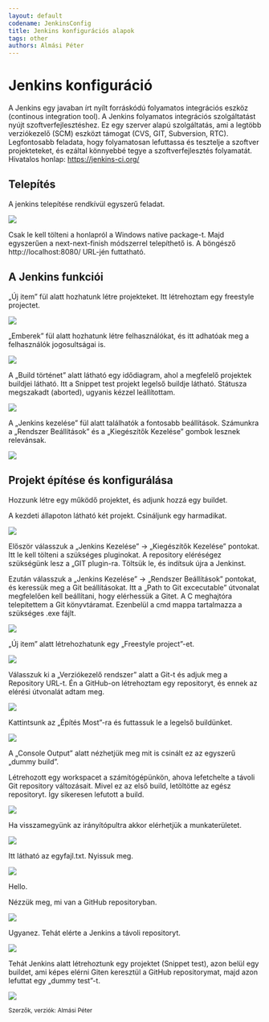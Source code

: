 ```yaml
---
layout: default
codename: JenkinsConfig
title: Jenkins konfigurációs alapok
tags: other
authors: Almási Péter
---
```


# Jenkins konfiguráció

A Jenkins egy javaban írt nyílt forráskódú folyamatos integrációs eszköz (continous integration tool). A Jenkins folyamatos integrációs szolgáltatást nyújt szoftverfejlesztéshez. Ez egy szerver alapú szolgáltatás, ami a legtöbb verziókezelő (SCM) eszközt támogat (CVS, GIT, Subversion, RTC). Legfontosabb feladata, hogy folyamatosan lefuttassa és tesztelje a szoftver projekteteket, és ezáltal könnyebbé tegye a szoftverfejlesztés folyamatát. Hivatalos honlap: https://jenkins-ci.org/

## Telepítés

A jenkins telepítése rendkívül egyszerű feladat.

![](image/Jenkins_kep_02.PNG)

Csak le kell tölteni a honlapról a Windows native package-t. Majd egyszerűen a next-next-finish módszerrel telepíthető is. A böngésző http://localhost:8080/ URL-jén futtatható.

## A Jenkins funkciói

„Új item” fül alatt hozhatunk létre projekteket. Itt létrehoztam egy freestyle projectet.

![](image/Jenkins_kep_03.PNG)
 
„Emberek” fül alatt hozhatunk létre felhasználókat, és itt adhatóak meg a felhasználók jogosultságai is.

![](image/Jenkins_kep_04.PNG)

A „Build történet” alatt látható egy idődiagram, ahol a megfelelő projektek buildjei látható. Itt a Snippet test projekt legelső buildje látható. Státusza megszakadt (aborted), ugyanis kézzel leállítottam.

![](image/Jenkins_kep_05.PNG)

A „Jenkins kezelése” fül alatt találhatók a fontosabb beállítások. Számunkra a „Rendszer Beállítások” és a „Kiegészítők Kezelése” gombok lesznek relevánsak. 

![](image/Jenkins_kep_06.PNG)

## Projekt építése és konfigurálása

Hozzunk létre egy működő projektet, és adjunk hozzá egy buildet.

A kezdeti állapoton látható két projekt. Csináljunk egy harmadikat.

![](image/Jenkins_kep_01.PNG)
 
Először válasszuk a „Jenkins Kezelése” -> „Kiegészítők Kezelése” pontokat. Itt le kell tölteni a szükséges pluginokat. A repository eléréségez szükségünk lesz a „GIT plugin-ra. Töltsük le, és indítsuk újra a Jenkinst.

Ezután válasszuk a „Jenkins Kezelése” -> „Rendszer Beállítások” pontokat, és keressük meg a Git beállításokat. Itt a „Path to Git excecutable” útvonalat megfelelően kell beállítani, hogy elérhessük a Gitet. A C meghajtóra telepítettem a Git könyvtáramat. Ezenbelül a cmd mappa tartalmazza a szükséges .exe fájlt.

![](image/Jenkins_kep_07.PNG)
 
„Új item” alatt létrehozhatunk egy „Freestyle project”-et.

![](image/Jenkins_kep_08.PNG)
 
Válasszuk ki a „Verziókezelő rendszer” alatt a Git-t és adjuk meg a Repository URL-t. Én a GitHub-on létrehoztam egy repositoryt, és ennek az elérési útvonalát adtam meg.

![](image/Jenkins_kep_09.PNG)
 
Kattintsunk az „Építés Most”-ra és futtassuk le a legelső buildünket.

![](image/Jenkins_kep_10.PNG)
 
A „Console Output” alatt nézhetjük meg mit is csinált ez az egyszerű „dummy build”.

Létrehozott egy workspacet a számítógépünkön, ahova lefetchelte a távoli Git repository változásait. Mivel ez az első build, letöltötte az egész repositoryt. Így sikeresen lefutott a build.

![](image/Jenkins_kep_11.PNG)
 
Ha visszamegyünk az irányítópultra akkor elérhetjük a munkaterületet.

![](image/Jenkins_kep_12.PNG)
 
Itt látható az egyfajl.txt. Nyissuk meg.

![](image/Jenkins_kep_13.PNG)
 
Hello.

Nézzük meg, mi van a GitHub repositoryban.

![](image/Jenkins_kep_14.PNG)
 
Ugyanez. Tehát elérte a Jenkins a távoli repositoryt.

![](image/Jenkins_kep_15.PNG)
 
Tehát Jenkins alatt létrehoztunk egy projektet (Snippet test), azon belül egy buildet, ami képes elérni Giten keresztül a GitHub repositorymat, majd azon lefuttat egy „dummy test”-t.

![](image/Jenkins_kep_16.PNG)
 
<small>Szerzők, verziók: Almási Péter</small>
